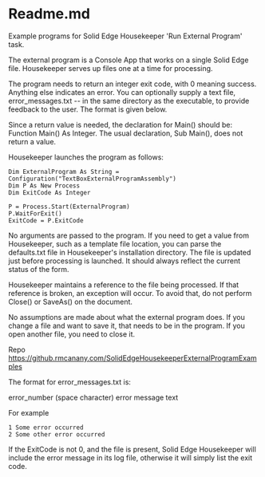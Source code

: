 # Readme.md
Example programs for Solid Edge Housekeeper 'Run External Program' task.

The external program is a Console App that works on a single Solid Edge file.  Housekeeper serves up files one at a time for processing.  

The program needs to return an integer exit code, with 0 meaning success.  Anything else indicates an error.  You can optionally supply a text file, error_messages.txt -- in the same directory as the executable, to provide feedback to the user.  The format is given below.

Since a return value is needed, the declaration for Main() should be: Function Main() As Integer.  The usual declaration, Sub Main(), does not return a value.

Housekeeper launches the program as follows:

    Dim ExternalProgram As String = Configuration("TextBoxExternalProgramAssembly")
    Dim P As New Process
    Dim ExitCode As Integer

    P = Process.Start(ExternalProgram)
    P.WaitForExit()
    ExitCode = P.ExitCode

No arguments are passed to the program.  If you need to get a value from Housekeeper, such as a template file location, you can parse the defaults.txt file in Housekeeper's installation directory.  The file is updated just before processing is launched.  It should always reflect the current status of the form.

Housekeeper maintains a reference to the file being processed.  If that reference is broken, an exception will occur.  To avoid that, do not perform Close() or SaveAs() on the document.

No assumptions are made about what the external program does.  If you change a file and want to save it, that needs to be in the program.  If you open another file, you need to close it.


Repo https://github.rmcanany.com/SolidEdgeHousekeeperExternalProgramExamples


The format for error_messages.txt is:

error_number (space character) error message text

For example
```
1 Some error occurred
2 Some other error occurred
```

If the ExitCode is not 0, and the file is present, Solid Edge Housekeeper will include the error message in its log file, otherwise it will simply list the exit code.

